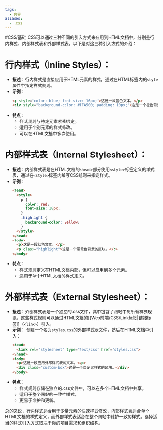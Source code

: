 ```yaml
---
tags:
  - 内容
aliases:
  - .css
---
```

#CSS/基础 
CSS可以通过三种不同的引入方式来应用到HTML文档中，分别是行内样式、内部样式表和外部样式表。以下是对这三种引入方式的介绍：

# 行内样式（Inline Styles）：
   - **描述**：行内样式是直接应用于HTML元素的样式，通过在HTML标签内的`style`属性中指定样式规则。
   - **示例**：
     ```html
     <p style="color: blue; font-size: 16px;">这是一段蓝色文本。</p>
     <div style="background-color: #FFA500; padding: 10px;">这是一个橙色背景的区块。</div>
     ```
   - **特点**：
     - 样式规则与特定元素紧密绑定。
     - 适用于个别元素的样式修改。
     - 可以在HTML文档中多次使用。

# 内部样式表（Internal Stylesheet）：
   - **描述**：内部样式表是在HTML文档的`<head>`部分使用`<style>`标签定义的样式表，通过在`<style>`标签内编写CSS规则来指定样式。
   - **示例**：
     ```html
     <head>
       <style>
         p {
           color: red;
           font-size: 18px;
         }
         .highlight {
           background-color: yellow;
         }
       </style>
     </head>
     <body>
       <p>这是一段红色文本。</p>
       <p class="highlight">这是一个带黄色背景的区块。</p>
     </body>
     ```
   - **特点**：
     - 样式规则定义在HTML文档内部，但可以应用到多个元素。
     - 适用于单个HTML文档的样式定义。

# 外部样式表（External Stylesheet）：
   - **描述**：外部样式表是一个独立的.css文件，其中包含了网站中的所有样式规则。这些样式规则可以通过HTML文档的[[Web前端/CSS/Link标签|链接标签]]（`<link>`）引入。
   - **示例**：
     创建一个名为`styles.css`的外部样式表文件，然后在HTML文档中引入：
     ```html
     <head>
       <link rel="stylesheet" type="text/css" href="styles.css">
     </head>
     <body>
       <p>这是一段应用外部样式表的文本。</p>
       <div class="custom-box">这是一个自定义样式的区块。</div>
     </body>
     ```
   - **特点**：
     - 样式规则存储在独立的.css文件中，可以在多个HTML文档中共享。
     - 适用于整个网站的一致性样式。
     - 更易于维护和更新。

总的来说，行内样式适合用于少量元素的快速样式修改，内部样式表适合单个HTML文档的样式定义，而外部样式表适合在整个网站中维护一致的样式。选择适当的样式引入方式取决于你的项目需求和组织结构。

